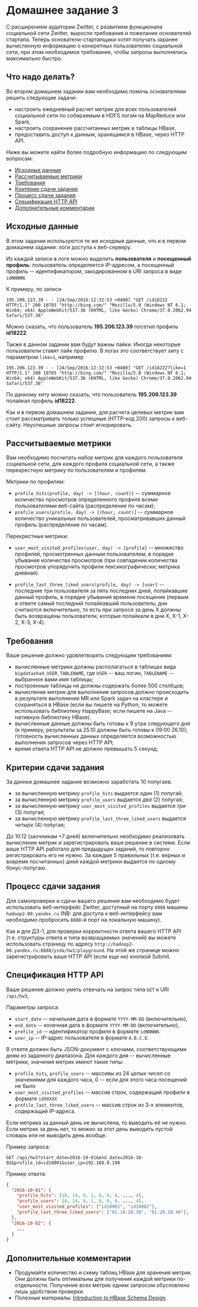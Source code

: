 # Домашнее задание 3

С расширением аудитории Zwitter, с развитием функционала социальной сети Zwitter, выросли требования и пожелания
основателей стартапа. Теперь основатели-стартапщики хотят получать заранее вычисленную информацию о конкретных
пользователях социальной сети, при этом необходимое требование, чтобы запросы выполнялись максимально быстро.

## Что надо делать?

Во втором домашнем задании вам необходимо помочь основателями решить следующие задачи:

  * настроить ежедневный расчет метрик для всех пользователей социальной сети по собираемым в HDFS логам на MapReduce или Spark,
  * настроить сохранение рассчитанных метрик в таблицы HBase,
  * предоставить доступ к данным, хранящимся в HBase, через HTTP API.

Ниже вы можете найти более подробную информацию по следующим вопросам:

  * [Исходные данные](#Исходные-данные)
  * [Рассчитываемые метрики](#Рассчитываемые-метрики)
  * [Требования](#Требования)
  * [Критерии сдачи задания](#Критерии-сдачи-задания)
  * [Процесс сдачи задания](#Процесс-сдачи-задания)
  * [Спецификация HTTP API](#Спецификация-http-api)
  * [Дополнительные комментарии](#Дополнительные-комментарии)


## Исходные данные

В этом задании используются те же исходные данные, что и в первом домашнем задании: логи доступа к веб-серверу.

Из каждой записи в логе можно выделить **пользователя** и **посещенный профиль**: пользователь определяется IP-адресом, а посещенный профиль -- идентификатором, закодированном в URI запроса в виде `idNNNNN`.

К примеру, по записи

```
195.206.123.39 - - [24/Sep/2016:12:32:53 +0400] "GET /id18222 HTTP/1.1" 200 10703 "http://bing.com/" "Mozilla/5.0 (Windows NT 6.1; Win64; x64) AppleWebKit/537.36 (KHTML, like Gecko) Chrome/37.0.2062.94 Safari/537.36"
```

Можно сказать, что пользователь **195.206.123.39** посетил профиль **id18222**.

Также в данном задании вам будут важны лайки. Иногда некоторые пользователи ставят лайк профилю. В логах это соответствует хиту с параметром `like=1`, например

```
195.206.123.39 - - [24/Sep/2016:12:32:53 +0400] "GET /id18222?like=1 HTTP/1.1" 200 10703 "http://bing.com/" "Mozilla/5.0 (Windows NT 6.1; Win64; x64) AppleWebKit/537.36 (KHTML, like Gecko) Chrome/37.0.2062.94 Safari/537.36"
```

По данному хиту можно сказать, что пользователь **195.206.123.39** полайкал профиль **id18222**.

Как и в первом домашнем задании, для расчета целевых метрик вам стоит рассматривать только успешные (HTTP-код 200)
запросы к веб-сайту. Неуспешные запросы стоит игнорировать.

## Рассчитываемые метрики

Вам необходимо посчитать набор метрик для каждого пользователя социальной сети, для каждого профиля социальной сети,
а также перекрестную метрику по пользователям и профилям.

Метрики по профилям:

 * `profile_hits(profile, day) -> [(hour, count)]` -- суммарное количество просмотров определенного профиля всеми пользователями веб-сайта (распределение по часам);
 * `profile_users(profile, day) -> [(hour, count)]` -- суммарное количество уникальных пользователей, просматривавших данный профиль (распределение по часам).

Перекрестные метрики:

 * `user_most_visited_profiles(user, day) -> [profile]` -- множество профилей, просмотренных данным пользователем, в порядке убывания количества просмотров (при совпадении количества просмотров упорядочить профили лексикографически; метрика дневная).

 * `profile_last_three_liked_users(profile, day) -> [user]` -- последние три пользователя за пять последних дней, полайкавшие данный профиль, в порядке убывания времени посещения (первым в ответе самый последний полайкавший пользователь; дни считаются включительно, то есть при запросе за день X должны быть возвращены пользователи, которые полайкали в дни X, X-1, X-2, X-3, X-4).

## Требования

Ваше решение должно удовлетворять следующим требованиям:

  * вычисленные метрики должны располагаться в таблицах вида `bigdatashad_USER_TABLENAME`, где `USER` -- ваш логин, `TABLENAME` -- выбранное вами имя таблицы;
  * построенные таблицы не должны содержать более 500 столбцов;
  * вычисление метрик для выполнения запросов должно происходить в результате выполнения MR или Spark задач на кластере и сохраняться в HBase
    (если вы пишете на Python, то можете использовать библиотеку HappyBase; если пишете на Java -- нативную библиотеку HBase).
  * вычисленные данные должны быть готовы к 9 утра следующего дня (к примеру, результаты за 25.10
    должны быть готовы к 09:00 26.10); готовность вычисленных данных определяется возможностью выполнения запросов через HTTP API;
  * время ответа HTTP API не должно превышать 5 секунд;

## Критерии сдачи задания

За данное домашнее задание возможно заработать 10 попугаев.

  * за вычисленную метрику `profile_hits` выдается *один* (1) попугай;
  * за вычисленную метрику `profile_users` выдается *два* (2) попугая;
  * за вычисленную метрику `user_most_visited_profiles` выдается *три* (3) попугая;
  * за вычисленную метрику `profile_last_three_liked_users` выдается *четыре* (4) попугая;

До 10.12 (заочникам +7 дней) включительно необходимо реализовать вычисление метрик и зарегистрировать ваше решение в системе. Если ваше HTTP API работало для предыдущих заданий, то повторно регистрировать его не нужно. За каждые 5 правильных (т.е. верных и вовремя посчитанных) дней каждой метрики выдается по одному бонус-попугаю.

## Процесс сдачи задания

Для самопроверки и сдачи вашего решения вам необходимо будет использовать веб-интерфейс Zwitter,
доступный на порту `8888` машины `hadoop2-00.yandex.ru` (NB: для доступа к веб-интерфейсу
вам необходимо пробросить `8888`-й порт на локальную машину).

Как и для ДЗ-1, для проверки корректности ответа вашего HTTP API (т.е. структуры ответа и типа возвращаемых значений)
вы можете использовать страницу по адресу `http://hadoop2-00.yandex.ru:8888/ysda/hw1/playground`.
На этой же странице можно зарегистрировать ваше HTTP API (если еще не) кнопкой Submit.

## Спецификация HTTP API

Ваше решение должно уметь отвечать на запрос типа `GET` к URI `/api/hw3`,

Параметры запроса:

  * `start_date` -- начальная дата в формате `YYYY-MM-DD` (включительно),
  * `end_date` -- конечная дата в формате `YYYY-MM-DD` (включительно),
  * `profile_id` -- идентификатор профиля в формате `idNNNNN`.
  * `user_ip` -- IP-адрес пользователя в формате `A.B.C.D`.

В ответе должен быть JSON-документ с ключами, соответствующими дням из заданного диапазона.
Для каждого дня -- вычисленные метрики, значения метрик имеют такие типы:

  * `profile_hits`, `profile_users` -- массивы из 24 целых чисел со значениями для каждого часа, 0 -- если для этого часа посещений не было
  * `user_most_visited_profiles` -- массив строк, содержащий профили в формате `idXXXXX`
  * `profile_last_three_liked_users` -- массив строк из 3-х элементов, содержащий IP-адреса.

Если метрика за данный день не вычислена, то выводить её не нужно. Если метрик за день нет,
то можно за этот день выводить пустой словарь или не выводить день вообще.

Пример запроса:

```
GET /api/hw3?start_date=2016-10-01&end_date=2016-10-02&profile_id=id10001&user_ip=192.168.0.190
```

Пример ответа:

```json
{
  "2016-10-01": {
    "profile_hits": [10, 14, 9, 1, 0, 0, 0, ..., 4],
    "profile_users": [9, 14, 9, 1, 0, 0, 0, ..., 4],
    "user_most_visited_profiles": ["id10001", "id10002"],
    "profile_last_three_liked_users": ["81.10.20.30", "81.20.10.40"],
  },
  "2016-10-02": {
    ...
  }
}
```

## Дополнительные комментарии

  * Продумайте количество и схему таблиц HBase для хранения метрик. Они должны быть оптимальны
для получения каждой метрики по-отдельности. Получение всех метрик одним запросом обусловлено лишь удобством проверки.
  * Полезные материалы: [Introduction to HBase Schema Design](http://0b4af6cdc2f0c5998459-c0245c5c937c5dedcca3f1764ecc9b2f.r43.cf2.rackcdn.com/9353-login1210_khurana.pdf).
